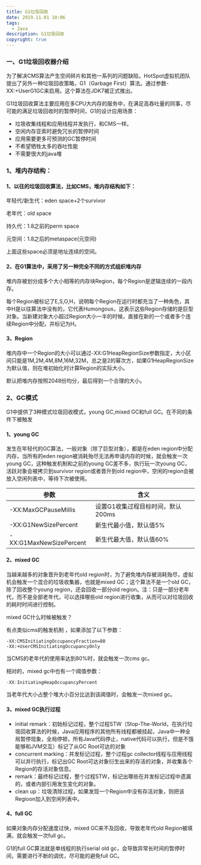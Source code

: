 ```yaml
---
title: G1垃圾回收
date: 2019.11.01 10:06
tags:
  - Java
description: G1垃圾回收
copyright: true
---
```


### 一、G1垃圾回收器介绍

为了解决CMS算法产生空间碎片和其他一系列的问题缺陷，HotSpot虚拟机团队提出了另外一种垃圾回收策略，G1（Garbage First）算法。通过参数-XX:+UserG1GC来启用。这个算法在JDK7被正式推出。

G1垃圾回收算法主要应用在多CPU大内存的服务中，在满足高吞吐量的同事，尽可能的满足垃圾回收时的暂停时间，G1的设计应用场景：

- 垃圾收集线程和应用线程并发执行，和CMS一样。
- 空闲内存亚索时避免冗长的暂停时间
- 应用需要更多可预测的GC暂停时间
- 不希望牺牲太多的吞吐性能
- 不需要很大的java堆

### 1、堆内存结构：

#### 1、以往的垃圾回收算法，比如CMS，堆内存结构如下：

年轻代/新生代：eden space+2个survivor

老年代：old space

持久代：1.8之前的perm space

元空间：1.8之后的metaspace(元空间)

上面这些space必须是地址连续的空间。

#### 2、在G1算法中，采用了另一种完全不同的方式组织堆内存

堆内存被划分成多个大小相等的内存块Region，每个Region是逻辑连续的一段内存。

每个Region被标记了E,S,O,H，说明每个Region在运行时都充当了一种角色，其中H是以往算法中没有的，它代表Humongous，这表示这些Region存储的是巨型对象。当新建对象大小超过Region大小一半的时候，直接在新的一个或者多个连续Region中分配，并标记为H。

#### 3、Region

堆内存中一个Region的大小可以通过-XX:G1HeapRegionSize参数指定，大小区间只能是1M,2M,4M,8M,16M,32M，总之是2的幂次方，如果G1HeapRegionSize为默认值，则在堆初始化时计算Region的实际大小。

默认把堆内存按照2048份均分，最后得到一个合理的大小。

### 2、GC模式

G1中提供了3种模式垃圾回收模式，young GC,mixed GC和full GC。在不同的条件下被触发

#### 1、young GC

发生在年轻代的GC算法，一般对象（除了巨型对象），都是在eden region中分配内存，当所有的eden region被消耗殆尽无法再申请内存的时候，就会触发一次young GC，这种触发机制和之前的young GC差不多，执行玩一次young GC，活跃对象会被拷贝到survivor region或者晋升到old region中，空闲的region会被放入空闲列表中，等待下次被使用。

| 参数                    | 含义                              |
| ----------------------- | --------------------------------- |
| -XX:MaxGCPauseMillis    | 设置G1收集过程目标时间，默认200ms |
| -XX:G1NewSizePercent    | 新生代最小值，默认值5%            |
| -XX:G1MaxNewSizePercent | 新生代最大值，默认值60%           |

#### 2、mixed GC

当越来越多的对象晋升到老年代old region时，为了避免堆内存被消耗殆尽，虚拟机会触发一个混合的垃圾收集器，也就是mixed GC；这个算法不是一个old GC，除了回收整个young region，还会回收一部分old region。注：只是一部分老年代，而不是全部老年代，可以选择哪些old region进行收集，从而可以对垃圾回收的耗时时间进行控制。

mixed GC什么时候被触发？

有点类似cms的触发机制 ，如果添加了以下参数：

```
-XX:CMSInitiatingOccupancyFraction=80
-XX:+UserCMSInitiatingOccupancyOnly
```

当CMS的老年代的使用率达到80%时，就会触发一次cms gc。

相对的，mixed gc中也有一个阈值参数：

```java
-XX:InitiatingHeapOccupancyPercent
```

当老年代大小占整个堆大小百分比达到该阈值时，会触发一次mixed gc。

#### 3、mixed GC执行过程

- initial remark：初始标记过程，整个过程STW（Stop-The-World，在执行垃圾回收算法的时候，Java应用程序的其他所有线程都被挂起，Java中一种全局暂停现象，全局停顿，所有Java代码停止，native代码可以执行，但是不饿能够和JVM交互）标记了从GC Root可达的对象
- concurrent marking：并发标记过程，整个过程gc collector线程与应用线程可以并行执行，标记出GC Root可达对象衍生出来的存活的对象，并收集各个Region的存活对象信息。
- remark：最终标记过程，整个过程STW，标记出哪些在并发标记过程中遗漏的，或者内部引用发生变化的对象。
- clean up：垃圾清除过程，如果发现一个Region中没有存活对象，则把该Regioon加入到空闲列表中。

#### 4、full GC

如果对象内存分配速度过快，mixed GC来不及回收，导致老年代old Region被填满，就会触发一次full gc。

G1的full GC算法就是单线程的执行serial old gc，会导致异常长时间的暂停时间，需要进行不断的调优，尽可能的避免full GC。

